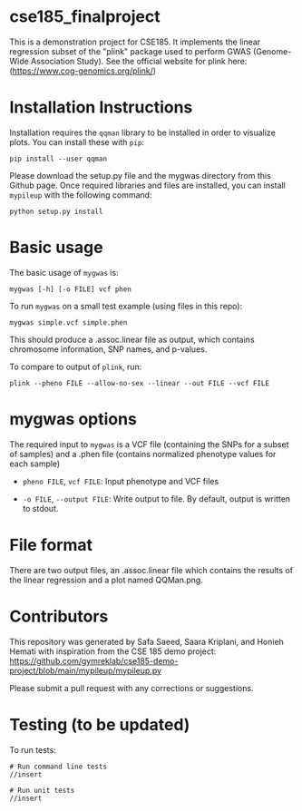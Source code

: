 # cse185_finalproject

This is a demonstration project for CSE185. It implements the linear regression subset of the "plink" package used to perform GWAS (Genome-Wide Association Study). See the official website for plink here: (https://www.cog-genomics.org/plink/)

# Installation Instructions 

Installation requires the `qqman` library to be installed in order to visualize plots. You can install these with `pip`:

```
pip install --user qqman 
```
Please download the setup.py file and the mygwas directory from this Github page. Once required libraries and files are installed, you can install `mypileup` with the following command:

```
python setup.py install
```



# Basic usage

The basic usage of `mygwas` is:

```
mygwas [-h] [-o FILE] vcf phen 
```

To run `mygwas` on a small test example (using files in this repo):
```
mygwas simple.vcf simple.phen
```

This should produce a .assoc.linear file as output, which contains chromosome information, SNP names, and p-values.

To compare to output of `plink`, run:
```
plink --pheno FILE --allow-no-sex --linear --out FILE --vcf FILE
```

# mygwas options

The required input to `mygwas` is a VCF file (containing the SNPs for a subset of samples) and a .phen file (contains normalized phenotype values for each sample) 

* `pheno FILE`, `vcf FILE`: Input phenotype and VCF files 

* `-o FILE`, `--output FILE`: Write output to file. By default, output is written to stdout.


# File format

There are two output files, an .assoc.linear file which contains the results of the linear regression and a plot named QQMan.png. 

# Contributors

This repository was generated by Safa Saeed, Saara Kriplani, and Honieh Hemati with inspiration from the CSE 185 demo project:  https://github.com/gymreklab/cse185-demo-project/blob/main/mypileup/mypileup.py 

Please submit a pull request with any corrections or suggestions.

# Testing (to be updated)

To run tests:
```
# Run command line tests
//insert 

# Run unit tests
//insert 
```



